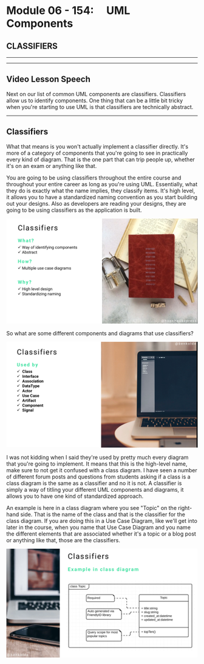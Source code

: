 # Module 06 - 154:     UML Components

## CLASSIFIERS

---

---

## Video Lesson Speech

Next on our list of common UML components are classifiers. Classifiers 
allow us to identify components. One thing that can be a little bit 
tricky when you're starting to use UML is that classifiers are 
technically abstract.

---

## Classifiers

What that means is you won't actually implement a classifier directly. It's more of a category of components that you're going to see in practically every kind of diagram. That is the one part that can trip people up, whether it's on an exam or anything like that. 

You are going to be using classifiers throughout the entire course and throughout your entire career as long as you're using UML. Essentially, what they do is exactly what the name implies, they classify items. It's high level, it allows you to have a standardized naming convention as you start building out your designs. Also as developers are reading your designs, they are going to be using classifiers as the application is built.

![large](./06-154_IMG1.png)

So what are some different components and diagrams that use classifiers? 

![large](./06-154_IMG2.png)

I was not kidding when I said they're used by pretty much every diagram that you're going to implement. It means that this is the high-level name, make sure to not get it confused with a class diagram. I have seen a number of different forum posts and questions from students asking if a class is a class diagram is the same as a classifier and no it is not. A classifier is simply a way of titling your different UML components and diagrams, it allows you to have one kind of standardized approach. 

An example is here in a class diagram where you see "Topic" on the right-hand side. That is the name of the class and that is the classifier for the class diagram. If you are doing this in a Use Case Diagram, like we'll get into later in the course, when you name that Use Case Diagram and you name the different elements that are associated whether it's a topic or a blog post or anything like that, those are the classifiers. 

![large](./06-154_IMG3.png)
